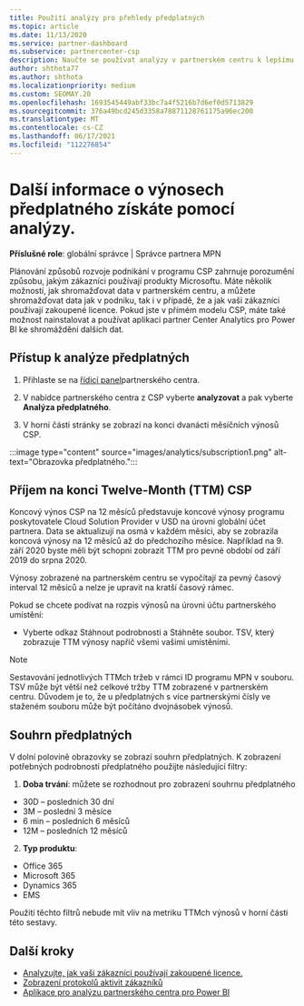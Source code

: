 ```yaml
---
title: Použití analýzy pro přehledy předplatných
ms.topic: article
ms.date: 11/13/2020
ms.service: partner-dashboard
ms.subservice: partnercenter-csp
description: Naučte se používat analýzy v partnerském centru k lepšímu pochopení vaší firmy a způsobu, jakým zákazníci používají licence, které jste zakoupili.
author: shthota77
ms.author: shthota
ms.localizationpriority: medium
ms.custom: SEOMAY.20
ms.openlocfilehash: 1693545449abf33bc7a4f5216b7d6ef0d5713829
ms.sourcegitcommit: 376a49bcd245d3358a78871128761175a96ec200
ms.translationtype: MT
ms.contentlocale: cs-CZ
ms.lasthandoff: 06/17/2021
ms.locfileid: "112276854"
---
```

# <a name="use-analytics-to-learn-more-about-subscription-revenue"></a>Další informace o výnosech předplatného získáte pomocí analýzy.

**Příslušné role**: globální správce | Správce partnera MPN

Plánování způsobů rozvoje podnikání v programu CSP zahrnuje porozumění způsobu, jakým zákazníci používají produkty Microsoftu. Máte několik možností, jak shromažďovat data v partnerském centru, a můžete shromažďovat data jak v podniku, tak i v případě, že a jak vaši zákazníci používají zakoupené licence. Pokud jste v přímém modelu CSP, máte také možnost nainstalovat a používat aplikaci partner Center Analytics pro Power BI ke shromáždění dalších dat.

## <a name="access-to-the-subscription-analytics"></a>Přístup k analýze předplatných

1. Přihlaste se na [řídicí panel](https://partner.microsoft.com/dashboard/home)partnerského centra.
1. V nabídce partnerského centra z CSP vyberte **analyzovat** a pak vyberte **Analýza předplatného**.

1. V horní části stránky se zobrazí na konci dvanácti měsíčních výnosů CSP.

:::image type="content" source="images/analytics/subscription1.png" alt-text="Obrazovka předplatného.":::

## <a name="trailing-twelve-month-ttm-csp-revenue"></a>Příjem na konci Twelve-Month (TTM) CSP

Koncový výnos CSP na 12 měsíců představuje koncové výnosy programu poskytovatele Cloud Solution Provider v USD na úrovni globální účet partnera. Data se aktualizují na osmá v každém měsíci, aby se zobrazila koncová výnosy na 12 měsíců až do předchozího měsíce. Například na 9. září 2020 byste měli být schopni zobrazit TTM pro pevné období od září 2019 do srpna 2020.

Výnosy zobrazené na partnerském centru se vypočítají za pevný časový interval 12 měsíců a nelze je upravit na kratší časový rámec.

Pokud se chcete podívat na rozpis výnosů na úrovni účtu partnerského umístění:

- Vyberte odkaz Stáhnout podrobnosti a Stáhněte soubor. TSV, který zobrazuje TTM výnosy napříč všemi vašimi umístěními.

>[!NOTE] 
>Sestavování jednotlivých TTMch tržeb v rámci ID programu MPN v souboru. TSV může být větší než celkové tržby TTM zobrazené v partnerském centru. Důvodem je to, že u předplatných s více partnerskými čísly ve staženém souboru může být počítáno dvojnásobek výnosů.

## <a name="subscription-summary"></a>Souhrn předplatných

V dolní polovině obrazovky se zobrazí souhrn předplatných. K zobrazení potřebných podrobností předplatného použijte následující filtry:  

1. **Doba trvání**: můžete se rozhodnout pro zobrazení souhrnu předplatného 

- 30D – posledních 30 dní
- 3M – poslední 3 měsíce
- 6 min – posledních 6 měsíců
- 12M – posledních 12 měsíců

2. **Typ produktu**:
 
- Office 365
- Microsoft 365
- Dynamics 365
- EMS

Použití těchto filtrů nebude mít vliv na metriku TTMch výnosů v horní části této sestavy.


 
## <a name="next-steps"></a>Další kroky

- [Analyzujte, jak vaši zákazníci používají zakoupené licence.](increasing-adoption-and-satisfaction.md)  
- [Zobrazení protokolů aktivit zákazníků](activity-logs.md)
- [Aplikace pro analýzu partnerského centra pro Power BI](power-bi-app-for-direct-partners.md)






